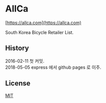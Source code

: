 # AllCa

[https://allca.com](https://allca.com)

South Korea Bicycle Retailer List.

## History

2016-02-11 첫 커밋.  
2018-05-05 express 에서 github pages 로 이주.

## License

[MIT](LICENSE)
